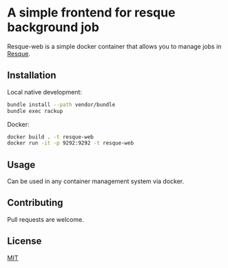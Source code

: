 # A simple frontend for resque background job

Resque-web is a simple docker container that allows you to manage jobs in [Resque](https://github.com/resque/resque).

## Installation

Local native development:

```bash
bundle install --path vendor/bundle
bundle exec rackup
```

Docker:

```bash
docker build . -t resque-web
docker run -it -p 9292:9292 -t resque-web
```

## Usage

Can be used in any container management system via docker.

## Contributing
Pull requests are welcome.

## License
[MIT](https://choosealicense.com/licenses/mit/)